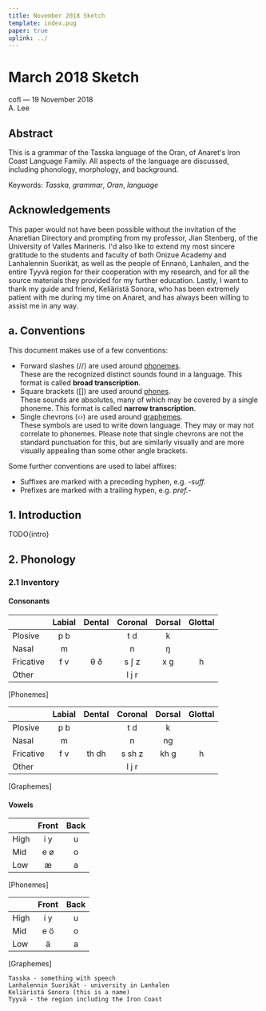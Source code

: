 ```yaml
---
title: November 2018 Sketch
template: index.pug
paper: true
uplink: ../
---
```


# March 2018 Sketch
<!--{#top.center}-->
<div class="center small italic">cofl &mdash; 19 November 2018</div>
<div class="author">A. Lee</div>

## Abstract
<div class="content">

This is a grammar of the Tasska language of the Oran, of Anaret's Iron Coast Language Family. All aspects of the language are discussed, including phonology, morphology, and background.

Keywords: *Tasska*, *grammar*, *Oran*, *language*

## Acknowledgements
This paper would not have been possible without the invitation of the Anaretian Directory and prompting from my professor, Jian Stenberg, of the University of Valles Marineris. I'd also like to extend my most sincere gratitude to the students and faculty of both Onizue Academy and Lanhalennin Suorikät, as well as the people of Ennanö, Lanhalen, and the entire Tyyvä region for their cooperation with my research, and for all the source materials they provided for my further education. Lastly, I want to thank my guide and friend, Keliäristä Sonora, who has been extremely patient with me during my time on Anaret, and has always been willing to assist me in any way.

</div>

## a. Conventions

This document makes use of a few conventions:

- Forward slashes (//) are used around [phonemes](http://en.wikipedia.org/wiki/Phoneme).  
  These are the recognized distinct sounds found in a language. This format is called __broad transcription__.
- Square brackets ([]) are used around [phones](http://en.wikipedia.org/wiki/Phone_(linguistics)).   
  These sounds are absolutes, many of which may be covered by a single phoneme. This format is called __narrow transcription__.
- Single chevrons (&lsaquo;&rsaquo;) are used around [graphemes](http://en.wikipedia.org/wiki/Grapheme).  
  These symbols are used to write down language. They may or may not correlate to phonemes. Please note that single chevrons are not the standard punctuation for this, but are similarly visually and are more visually appealing than some other angle brackets.

Some further conventions are used to label affixes:

 - Suffixes are marked with a preceding hyphen, e.g. -*suff.*
 - Prefixes are marked with a trailing hypen, e.g. *pref.*-

<div class="content">

## 1. Introduction
TODO{intro}

## 2. Phonology
### 2.1 Inventory
#### Consonants <!--{.center.no-toc-link}-->
<div class="flex-parent">
<div class="flex-child">

|         |Labial|Dental|Coronal|Dorsal|Glottal|
|---------|:----:|:----:|:-----:|:----:|:-----:|
|Plosive  | p b  |      | t d   | k    |       |
|Nasal    | m    |      | n     | ŋ    |       |
|Fricative| f v  | θ ð  | s ʃ z | x g  | h     |
|Other    |      |      | l j r |      |       |
[Phonemes]
<!--{table:.tb-center.row-headers}-->
</div>
<div class="flex-child">

|         |Labial|Dental|Coronal|Dorsal|Glottal|
|---------|:----:|:----:|:-----:|:----:|:-----:|
|Plosive  | p b  |      | t d   | k    |       |
|Nasal    | m    |      | n     | ng   |       |
|Fricative| f v  |th dh | s sh z| kh g | h     |
|Other    |      |      | l j r |      |       |
[Graphemes]
<!--{table:.tb-center.row-headers}-->
</div>
</div>

#### Vowels <!--{.center.no-toc-link}-->
<div class="flex-parent">
<div class="flex-child">

|        |Front|Back|
|--------|:---:|:--:|
|High    | i y | u  |
|Mid     | e ø | o  |
|Low     | æ   | a  |
[Phonemes]
<!--{table:.tb-center.row-headers}-->
</div>
<div class="flex-child">

|         |Front|Back|
|---------|:---:|:--:|
|High     | i y | u  |
|Mid      | e ö | o  |
|Low      | ä   | a  |
[Graphemes]
<!--{table:.tb-center.row-headers}-->
</div>
</div>

<div class="scratchpad">

```
Tasska - something with speech
Lanhalennin Suorikät - university in Lanhalen
Keliäristä Sonora (this is a name)
Tyyvä - the region including the Iron Coast
```
</div>